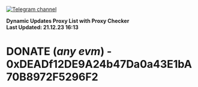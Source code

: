 [![Telegram channel](https://img.shields.io/endpoint?url=https://runkit.io/damiankrawczyk/telegram-badge/branches/master?url=https://t.me/n4z4v0d)](https://t.me/n4z4v0d) 

**Dynamic Updates Proxy List with Proxy Checker**  
**Last Updated: 21.12.23 16:13**

# DONATE (_any evm_) - 0xDEADf12DE9A24b47Da0a43E1bA70B8972F5296F2
